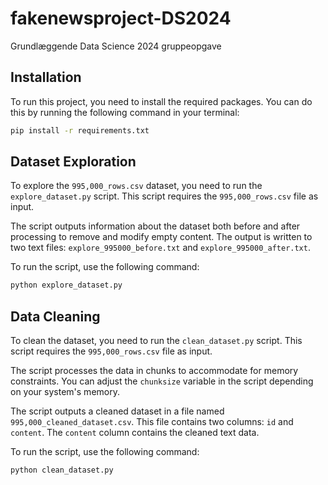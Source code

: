 # fakenewsproject-DS2024
Grundlæggende Data Science 2024 gruppeopgave

## Installation

To run this project, you need to install the required packages. You can do this by running the following command in your terminal:

```bash
pip install -r requirements.txt
```

## Dataset Exploration

To explore the `995,000_rows.csv` dataset, you need to run the `explore_dataset.py` script. This script requires the `995,000_rows.csv` file as input.

The script outputs information about the dataset both before and after processing to remove and modify empty content. The output is written to two text files: `explore_995000_before.txt` and `explore_995000_after.txt`.

To run the script, use the following command:

```bash
python explore_dataset.py
```

## Data Cleaning

To clean the dataset, you need to run the `clean_dataset.py` script. This script requires the `995,000_rows.csv` file as input.

The script processes the data in chunks to accommodate for memory constraints. You can adjust the `chunksize` variable in the script depending on your system's memory.

The script outputs a cleaned dataset in a file named `995,000_cleaned_dataset.csv`. This file contains two columns: `id` and `content`. The `content` column contains the cleaned text data.

To run the script, use the following command:

```bash
python clean_dataset.py
```